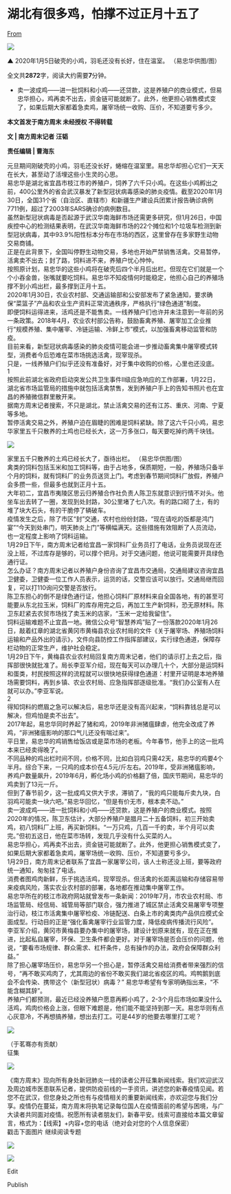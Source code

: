 # 湖北有很多鸡，怕撑不过正月十五了

[From](https://mp.weixin.qq.com/s/mpXkMWlsMTZw1hs8tiThKA)  

![](https://res.cloudinary.com/dqvsulqdb/image/upload/v1580995557/aiuria07zcsudciga74a.png)

**▲** 2020年1月5日破壳的小鸡，羽毛还没有长好，住在温室。 （易忠华供图/图）  

全文共**2872**字，阅读大约需要**7**分钟。  

-   卖一波成鸡——进一批饲料和小鸡——还贷款，这是养殖户的商业模式，但易忠华担心，鸡再卖不出去，资金链可能就断了。此外，他更担心销售模式变了，如果后期大家都着急卖鸡，屠宰场统一收购、压价，不知道要亏多少。  

**本文首发于南方周末 未经授权 不得转载**

**文 | 南方周末记者 汪韬**

**责任编辑 | 曹海东**

元旦期间刚破壳的小鸡，羽毛还没长好，蜷缩在温室里。易忠华却担心它们一天天在长大，甚至动了活埋这些小生灵的心思。  
易忠华是湖北省宜昌市枝江市的养殖户，饲养了六千只小鸡。在这些小鸡孵出之前，400公里外的省会武汉暴发了新型冠状病毒感染的肺炎疫情。截至2020年1月30日，全国31个省（自治区、直辖市）和新疆生产建设兵团累计报告确诊病例7711例，超过了2003年SARS确诊的病例数目。  
虽然新型冠状病毒是否起源于武汉华南海鲜市场还需更多研究，但1月26日，中国疾控中心的检测结果表明，在武汉华南海鲜市场的22个摊位和1个垃圾车检测到新型冠状病毒，其中93.9%阳性标本分布在市场的西区，这里曾存在多家野生动物交易商铺。  
正是在此背景下，全国叫停野生动物交易，多地也开始严禁销售活禽。交易暂停，活禽卖不出去；封了路，饲料进不来，养殖户忧心忡忡。  
按照原计划，易忠华的这些小鸡将在破壳后四个半月后出栏。但现在它们就是一个个小吞金兽，张嘴就要吃饲料。易忠华不知疫情何时能稳定，他担心自己的养殖场撑不到小鸡出栏，最多撑到正月十五。  
2020年1月30日，农业农村部、交通运输部和公安部发布了紧急通知，要求确保“菜篮子”产品和农业生产资料正常流通秩序，严格执行“绿色通道”制度。  
即便饲料运得进来，活鸡还是不能售卖。一线养殖户们也许并未注意到一年前的另一条政策。2018年4月，农业农村部公告称，鼓励畜禽养殖、屠宰加工企业推行“规模养殖、集中屠宰、冷链运输、冷鲜上市”模式，以加强畜禽移动监管和防疫。  
目前来看，新型冠状病毒感染的肺炎疫情可能会进一步推动畜禽集中屠宰模式转型，消费者今后恐难在菜市场挑选活禽，现宰现杀。  
只是，一线养殖户们似乎还没有准备好，对于集中收购的价格，心里也还没底。  
1  
按照此前湖北省政府启动突发公共卫生事件Ⅱ级应急响应的工作部署，1月22日，湖北省市场监管局的措施中就包括活禽禁售，发到养殖户手上的告知书照片也在宜昌的养殖微信群里散开来。  
据南方周末记者搜索，不只是湖北，禁止活禽交易的还有江苏、重庆、河南、宁夏等多地。  
暂停活禽交易之外，养殖户迫在眉睫的困难是饲料紧缺。除了这六千只小鸡，易忠华家里五千只散养的土鸡也已经长大，这一万多张口，每天要吃掉约两千块钱。  

![](https://res.cloudinary.com/dqvsulqdb/image/upload/v1580995557/pgyqosdwhte9gptikcwn.jpg)

家里五千只散养的土鸡已经长大了，亟待出栏。 （易忠华供图/图）  
禽类的饲料包括玉米和加工饲料等，由于占地多，保质期短，一般，养殖场只备半个月的饲料，就有饲料厂的业务员送货上门。考虑到春节期间饲料厂放假，养殖户会多攒一些，但最多也就到正月十五。  
大年初二，宜昌市夷陵区思云归养殖合作社负责人陈卫东就意识到行情不对头。他坐车出去转了一圈，发现到处封路，30公里堵了七八次。有的路口砌了土，有的堆了块大石头，有的干脆停了辆破车。  
疫情发生之后，除了市区“封”交通，农村也纷纷封路，“现在请吃的饭都是鸿门宴”“今天到处串门，明天肺炎上门”等横幅满天。这些措施有效阻断了人员流动，也一定程度上影响了饲料运输。  
1月29日下午，南方周末记者给宜昌一家饲料厂业务员打了电话，业务员说现在还没上班，不过库存是够的，可以撑个把月。对于交通问题，他说可能需要开具绿色通行证。  
怎么办证？南方周末记者以养殖户身份咨询了宜昌市交通局，交通局建议咨询宜昌卫健委，卫健委一位工作人员表示，运货的话，交警应该可以放行。交通局继而回复，可以打110询问交警是否放行。  
陈卫东担心的倒不是绿色通行证，他担心饲料厂原材料来自全国各地，有的甚至可能要从东北拉玉米，饲料厂的库存用完之后，再加工生产新饲料，恐无原材料。陈卫东赶紧去农贸市场找了卖玉米的店家，“玉米一定给我留住”。  
饲料运输难题不止宜昌一地。微信公众号“智慧养鸡”贴了一份落款2020年1月26日，敲着红章的湖北省黄冈市黄梅县农业农村局的文件《关于屠宰场、养殖场饲料运输和产品外出的请示》，文件向县防控工作指挥部建议，实行绿色通道，保障存栏动物的正常生产，维护社会稳定。  
1月29日下午，黄梅县农业农村局回复南方周末记者，他们的请示打上去之后，指挥部很快就批准了。局长李亚军介绍，现在每天可以办理几十个，大部分是运饲料和蛋类，村民按照这样的流程就可以很快地获得绿色通道：村里开证明是本地养殖场需要饲料，再到乡镇、农业农村局、应急指挥部逐级批准。“我们办公室有人在就可以办。”李亚军说。  
2  
得知饲料的燃眉之急可以解决后，易忠华还是没有高兴起来，“饲料靠钱总是可以解决，但鸡怕是卖不出去”。  
2017年起，易忠华同时养起了猪和鸡，2019年非洲猪瘟肆虐，他完全改成了养鸡，“非洲猪瘟影响的那口气儿还没有喘过来”。  
平日里，易忠华的鸡销售给饭店或是菜市场的老板。今年春节，他手上的这一批鸡本来已经卖得晚了。  
不同品种的鸡出栏时间不同，价格不同，比如白羽鸡只需42天，易忠华的鸡要4个半月。综合下来，一只鸡的成本价在4.5元/斤左右。2019年，受非洲猪瘟影响，养鸡户数量飙升，2019年6月，孵化场小鸡的价格翻了倍，国庆节期间，易忠华的鸡卖到了13元一斤。  
但到了春节前夕，这一批成鸡又供大于求，滞销了，“我的鸡只能每斤卖九块，白羽鸡可能卖一块六吧。”易忠华回忆，“但是有价无市，根本卖不动。”  
卖一波成鸡——进一批饲料和小鸡——还贷款，这是养殖户的商业模式。按照2020年的情况，陈卫东估计，大部分养殖户是腊月二十五备饲料，初三开始卖鸡，初八饲料厂上班，再买新饲料。“一万只鸡，几百一千的卖，半个月可以卖完。”但初五这日，他在菜市场转，发现几乎没有什么买菜的人。  
易忠华担心，鸡再卖不出去，资金链可能就断了。此外，他更担心销售模式变了，如果后期大家都着急卖鸡，屠宰场统一收购、压价，不知道要亏多少。  
1月29日，南方周末记者联系了宜昌一家屠宰公司，该人士称还没上班，要等政府统一通知，匆匆挂了电话。  
消费者图鸡肉新鲜，乐于挑选活鸡，现宰现杀。但活禽的长距离运输和存储容易带来疫病风险，落实农业农村部的部署，各地都在推动集中屠宰工作。  
易忠华所在的枝江市政府网站就曾发布一条新闻：2019年7月，市农业农村局、市场监管局、经信局、城管局等部门联合，强力推进了城区禁止活禽交易屠宰专项整治行动，枝江市活禽集中屠宰检疫、冷链配送、白条上市的禽类肉产品供应模式全面成型。行动目的正是“强化畜禽屠宰行业监管力度，降低疫病传播流行风险”。  
李亚军介绍，黄冈市黄梅县要办集中的屠宰场，建设计划原来就有，现在正在推进，比起私自屠宰，环保、卫生条件都会更好。对于屠宰场是否会压价的问题，他说，“要看市场规律、群众需求、杠杆条件，总有操作的办法，政府会保障群众利益。”  
除了担心屠宰场压价，易忠华另一个担心是，暂停活禽交易给消费者带来强烈的信号，“再不敢买鸡肉了，尤其周边的省份不敢买我们湖北省疫区的鸡。鸡鸭鹅到底会不会传染、携带这个（新型冠状）病毒？” 易忠华希望有专家明确指出来，“不能含糊其辞”。  
养殖户们都预测，最近已经没养殖户愿意再孵小鸡了，2-3个月后市场如果没什么活鸡，鸡肉价格会上涨，但眼下难题是，他们能不能坚持到那一天。易忠华则有点心灰意冷，不再想搞养殖，想出去打工。可是44岁的他要去哪里打工呢？

![](https://res.cloudinary.com/dqvsulqdb/image/upload/v1580995559/i80pn22ehohtw44pqy1t.jpg)

（于茗骞亦有贡献）  
征集  

![](https://res.cloudinary.com/dqvsulqdb/image/upload/v1580995559/hsmlow7emamwwyrd2mpg.png)

《南方周末》现向所有身处新冠肺炎一线的读者公开征集新闻线索。我们欢迎武汉及周边城市医患联系记者，提供防疫前线的一手资讯，讲述您的新春疫情见闻。若您不在武汉，但您身处之所也有与疫情相关的重要新闻线索，亦欢迎您与我们分享。疫情仍在蔓延，南方周末将执笔记录每位国人在疫情面前的希望与困境，与广大读者共同面对疫情。祝愿所有读者朋友们，新春平安。线索可直接给本篇文章留言，格式为：【线索】+内容+您的电话（绝对会对您的个人信息保密）  
戳击下面图片 继续阅读专题

![](https://res.cloudinary.com/dqvsulqdb/image/upload/v1580995560/zumdyum7j43ubkcrdiu1.png)

![](https://res.cloudinary.com/dqvsulqdb/image/upload/v1580995561/x1szrxytpedpbhbcbsgo.jpg)

Edit

Publish
